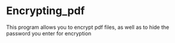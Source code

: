 # Encrypting_pdf
This program allows you to encrypt pdf files, as well as to hide the password you enter for encryption
